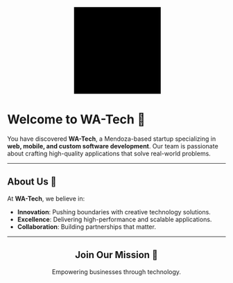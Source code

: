 <div align="center" width="50">
   <image href="https://github.com/user-attachments/assets/b15c4c1e-a5dd-41a8-9de5-05cc9f664ec7" /> 


  <img src="./logo.svg" alt="WA-Tech Logo" width="200"> 

</div>

# Welcome to WA-Tech 🚀

You have discovered **WA-Tech**, a Mendoza-based startup specializing in **web, mobile, and custom software development**. Our team is passionate about crafting high-quality applications that solve real-world problems.

---

## About Us 🌟

At **WA-Tech**, we believe in:
- **Innovation**: Pushing boundaries with creative technology solutions.
- **Excellence**: Delivering high-performance and scalable applications.
- **Collaboration**: Building partnerships that matter.

<!-- 
## How to Reach Us 📫

Let's build something amazing together!  
Feel free to reach out or check out our work:

<p align="center">
  <a href="https://wa-tech.com/"><img src="https://img.shields.io/badge/Website-%23FF5722?style=flat&logo=google-chrome&logoColor=white" alt="Website"></a>
  <a href="https://www.linkedin.com/company/wa-tech/"><img src="https://img.shields.io/badge/LinkedIn-%230077B5?style=flat&logo=linkedin&logoColor=white" alt="LinkedIn"></a>
  <a href="mailto:contact@wa-tech.com"><img src="https://img.shields.io/badge/Email-%23D14836?style=flat&logo=gmail&logoColor=white" alt="Email"></a>
</p> -->

---

<div align="center">
  <h2>Join Our Mission 🚀</h2>
  <p>Empowering businesses through technology.</p>
</div>

